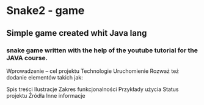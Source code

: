 
# Snake2 - game

## Simple game created whit Java lang
### snake game written with the help of the youtube tutorial for the JAVA course.

Wprowadzenie – cel projektu
Technologie
Uruchomienie
Rozważ też dodanie elementów takich jak:

Spis treści
Ilustracje
Zakres funkcjonalności
Przykłady użycia
Status projektu
Źródła
Inne informacje
